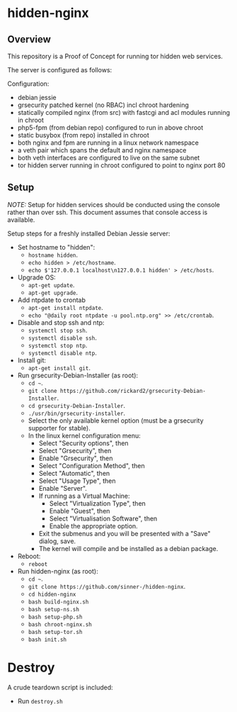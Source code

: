 # hidden-nginx

## Overview

This repository is a Proof of Concept for running tor hidden web services.

The server is configured as follows:

Configuration:

* debian jessie
* grsecurity patched kernel (no RBAC) incl chroot hardening
* statically compiled nginx (from src) with fastcgi and acl modules running in chroot
* php5-fpm (from debian repo) configured to run in above chroot
* static busybox (from repo) installed in chroot
* both nginx and fpm are running in a linux network namespace
* a veth pair which spans the default and nginx namespace
* both veth interfaces are configured to live on the same subnet
* tor hidden server running in chroot configured to point to nginx port 80

## Setup

*NOTE:* Setup for hidden services should be conducted using the console rather than 
over ssh. This document assumes that console access is available.

Setup steps for a freshly installed Debian Jessie server:

* Set hostname to "hidden":
  * `hostname hidden`.
  * `echo hidden > /etc/hostname`.
  * `echo $'127.0.0.1 localhost\n127.0.0.1 hidden' > /etc/hosts`.
* Upgrade OS:
  * `apt-get update`.
  * `apt-get upgrade`.
* Add ntpdate to crontab
  * `apt-get install ntpdate`.
  * `echo "@daily root ntpdate -u pool.ntp.org" >> /etc/crontab`.
* Disable and stop ssh and ntp:
  * `systemctl stop ssh`.
  * `systemctl disable ssh`.
  * `systemctl stop ntp`.
  * `systemctl disable ntp`.
* Install git:
  * `apt-get install git`.
* Run grsecurity-Debian-Installer (as root):
  * `cd ~`.
  * `git clone https://github.com/rickard2/grsecurity-Debian-Installer`.
  * `cd grsecurity-Debian-Installer`.
  * `./usr/bin/grsecurity-installer`.
  * Select the only available kernel option (must be a grsecurity supporter for stable).
  * In the linux kernel configuration menu:
    * Select "Security options", then
    * Select "Grsecurity", then
    * Enable "Grsecurity", then
    * Select "Configuration Method", then
    * Select "Automatic", then
    * Select "Usage Type", then
    * Enable "Server".
    * If running as a Virtual Machine:
      * Select "Virtualization Type", then
      * Enable "Guest", then
      * Select "Virtualisation Software", then
      * Enable the appropriate option.
    * Exit the submenus and you will be presented with a "Save" dialog, save.
    * The kernel will compile and be installed as a debian package.
* Reboot:
  * `reboot`
* Run hidden-nginx (as root):
  * `cd ~`.
  * `git clone https://github.com/sinner-/hidden-nginx`.
  * `cd hidden-nginx`
  * `bash build-nginx.sh`
  * `bash setup-ns.sh`
  * `bash setup-php.sh`
  * `bash chroot-nginx.sh`
  * `bash setup-tor.sh`
  * `bash init.sh`

# Destroy

A crude teardown script is included:
* Run `destroy.sh`
